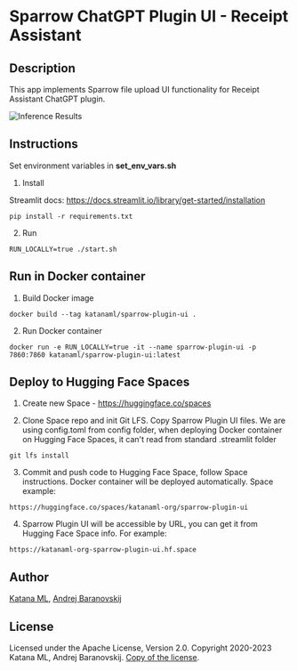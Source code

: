 # Sparrow ChatGPT Plugin UI - Receipt Assistant

## Description

This app implements Sparrow file upload UI functionality for Receipt Assistant ChatGPT plugin.

![Inference Results](https://github.com/katanaml/sparrow-chatgpt-plugin/blob/main/sparrow-ui/sparrow-plugin-ui/assets/chatgpt_plugin_ui.png)

## Instructions

Set environment variables in **set_env_vars.sh**

1. Install

Streamlit docs:
https://docs.streamlit.io/library/get-started/installation

```
pip install -r requirements.txt
```

2. Run

```
RUN_LOCALLY=true ./start.sh
```

## Run in Docker container

1. Build Docker image

```
docker build --tag katanaml/sparrow-plugin-ui .
```

2. Run Docker container

```
docker run -e RUN_LOCALLY=true -it --name sparrow-plugin-ui -p 7860:7860 katanaml/sparrow-plugin-ui:latest
```

## Deploy to Hugging Face Spaces

1. Create new Space - https://huggingface.co/spaces

2. Clone Space repo and init Git LFS. Copy Sparrow Plugin UI files. We are using config.toml from config folder, when deploying Docker container on Hugging Face Spaces, it can't read from standard .streamlit folder

```
git lfs install
```

3. Commit and push code to Hugging Face Space, follow Space instructions. Docker container will be deployed automatically. Space example:

```
https://huggingface.co/spaces/katanaml-org/sparrow-plugin-ui
```

4. Sparrow Plugin UI will be accessible by URL, you can get it from Hugging Face Space info. For example:

```
https://katanaml-org-sparrow-plugin-ui.hf.space
```

## Author

[Katana ML](https://katanaml.io), [Andrej Baranovskij](https://github.com/abaranovskis-redsamurai)

## License

Licensed under the Apache License, Version 2.0. Copyright 2020-2023 Katana ML, Andrej Baranovskij. [Copy of the license](https://github.com/katanaml/sparrow-chatgpt-plugin/blob/main/LICENSE).
